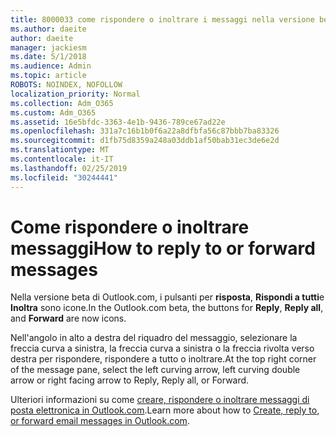 ```yaml
---
title: 8000033 come rispondere o inoltrare i messaggi nella versione beta di Outlook.com
ms.author: daeite
author: daeite
manager: jackiesm
ms.date: 5/1/2018
ms.audience: Admin
ms.topic: article
ROBOTS: NOINDEX, NOFOLLOW
localization_priority: Normal
ms.collection: Adm_O365
ms.custom: Adm_O365
ms.assetid: 16e5bfdc-3363-4e1b-9436-789ce67ad22e
ms.openlocfilehash: 331a7c16b1b0f6a22a8dfbfa56c87bbb7ba83326
ms.sourcegitcommit: d1fb75d8359a248a03ddb1af50bab31ec3de6e2d
ms.translationtype: MT
ms.contentlocale: it-IT
ms.lasthandoff: 02/25/2019
ms.locfileid: "30244441"
---
```

# <a name="how-to-reply-to-or-forward-messages"></a><span data-ttu-id="b858e-102">Come rispondere o inoltrare messaggi</span><span class="sxs-lookup"><span data-stu-id="b858e-102">How to reply to or forward messages</span></span>

<span data-ttu-id="b858e-103">Nella versione beta di Outlook.com, i pulsanti per **risposta**, **Rispondi a tutti**e **Inoltra** sono icone.</span><span class="sxs-lookup"><span data-stu-id="b858e-103">In the Outlook.com beta, the buttons for **Reply**, **Reply all**, and **Forward** are now icons.</span></span> 
  
<span data-ttu-id="b858e-104">Nell'angolo in alto a destra del riquadro del messaggio, selezionare la freccia curva a sinistra, la freccia curva a sinistra o la freccia rivolta verso destra per rispondere, rispondere a tutto o inoltrare.</span><span class="sxs-lookup"><span data-stu-id="b858e-104">At the top right corner of the message pane, select the left curving arrow, left curving double arrow or right facing arrow to Reply, Reply all, or Forward.</span></span> 
  
<span data-ttu-id="b858e-105">Ulteriori informazioni su come [creare, rispondere o inoltrare messaggi di posta elettronica in Outlook.com](https://go.microsoft.com/fwlink/p/?linkid=873141).</span><span class="sxs-lookup"><span data-stu-id="b858e-105">Learn more about how to [Create, reply to, or forward email messages in Outlook.com](https://go.microsoft.com/fwlink/p/?linkid=873141).</span></span>
  

